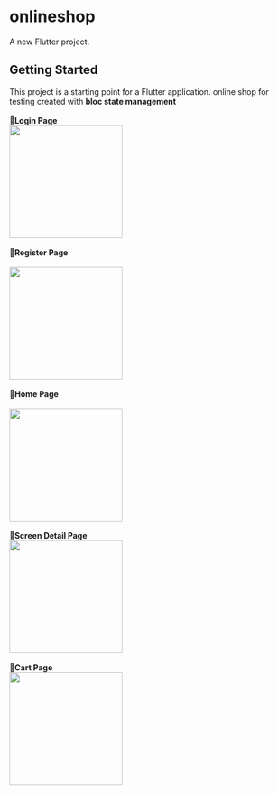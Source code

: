 # onlineshop

A new Flutter project.

## Getting Started

This project is a starting point for a Flutter application.
online shop for testing created with <b>bloc state management</b><br><br>
<b> 🔘Login Page </b><br>
<img src="https://user-images.githubusercontent.com/62765761/218730995-fda09961-77e6-4966-8a7e-b186c5c3bc53.png" width="200"><br><br>
<b> 🔘Register Page </b><br><br>
<img src="https://user-images.githubusercontent.com/62765761/218732719-88b49ca5-1a0f-4ded-88da-74d57eab9470.png" width="200"><br><br>
<b> 🔘Home Page </b><br><br>
<img src="https://user-images.githubusercontent.com/62765761/218733234-d6d9f0f3-33cc-4f4f-98fe-b598e6b886ab.png" width="200"><br><br>
<b> 🔘Screen Detail Page </b><br>
<img src="https://user-images.githubusercontent.com/62765761/218733456-ac1c59dd-a6b3-4cad-9085-2e805c72167a.png" width="200"><br><br>
<b> 🔘Cart Page </b><br>
<img src="https://user-images.githubusercontent.com/62765761/218733611-5f84f5e1-6664-4898-a5a1-6d7bc3caf622.png" width="200"><br><br>
